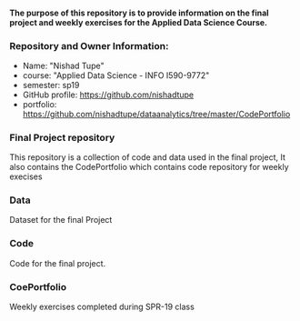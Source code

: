 
#### The purpose of this repository is to provide information on the final project and weekly exercises for the Applied Data Science Course.

### Repository and Owner Information:

  - Name: "Nishad Tupe"
  - course: "Applied Data Science - INFO I590-9772"
  - semester: sp19
  - GitHub profile: https://github.com/nishadtupe
  - portfolio: https://github.com/nishadtupe/dataanalytics/tree/master/CodePortfolio
### Final Project repository

This repository is a collection of code and data used in the final project,
It also contains the CodePortfolio which contains code repository for weekly execises

### Data 
Dataset for the final Project 

### Code
Code for the final project. 

### CoePortfolio
Weekly exercises completed during SPR-19 class
